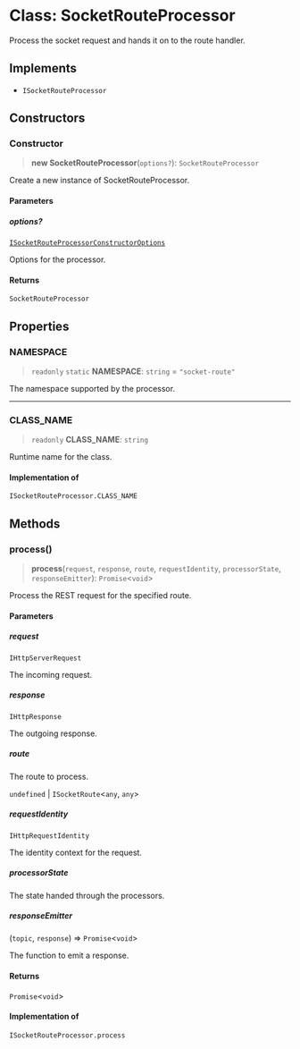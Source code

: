 # Class: SocketRouteProcessor

Process the socket request and hands it on to the route handler.

## Implements

- `ISocketRouteProcessor`

## Constructors

### Constructor

> **new SocketRouteProcessor**(`options?`): `SocketRouteProcessor`

Create a new instance of SocketRouteProcessor.

#### Parameters

##### options?

[`ISocketRouteProcessorConstructorOptions`](../interfaces/ISocketRouteProcessorConstructorOptions.md)

Options for the processor.

#### Returns

`SocketRouteProcessor`

## Properties

### NAMESPACE

> `readonly` `static` **NAMESPACE**: `string` = `"socket-route"`

The namespace supported by the processor.

***

### CLASS\_NAME

> `readonly` **CLASS\_NAME**: `string`

Runtime name for the class.

#### Implementation of

`ISocketRouteProcessor.CLASS_NAME`

## Methods

### process()

> **process**(`request`, `response`, `route`, `requestIdentity`, `processorState`, `responseEmitter`): `Promise`\<`void`\>

Process the REST request for the specified route.

#### Parameters

##### request

`IHttpServerRequest`

The incoming request.

##### response

`IHttpResponse`

The outgoing response.

##### route

The route to process.

`undefined` | `ISocketRoute`\<`any`, `any`\>

##### requestIdentity

`IHttpRequestIdentity`

The identity context for the request.

##### processorState

The state handed through the processors.

##### responseEmitter

(`topic`, `response`) => `Promise`\<`void`\>

The function to emit a response.

#### Returns

`Promise`\<`void`\>

#### Implementation of

`ISocketRouteProcessor.process`
